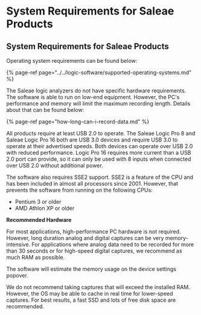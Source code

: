 # System Requirements for Saleae Products

## System Requirements for Saleae Products

Operating system requirements can be found below:

{% page-ref page="../../logic-software/supported-operating-systems.md" %}

The Saleae logic analyzers do not have specific hardware requirements. The software is able to run on low-end equipment. However, the PC's performance and memory will limit the maximum recording length. Details about that can be found below:

{% page-ref page="how-long-can-i-record-data.md" %}

All products require at least USB 2.0 to operate. The Saleae Logic Pro 8 and Saleae Logic Pro 16 both are USB 3.0 devices and require USB 3.0 to operate at their advertised speeds. Both devices can operate over USB 2.0 with reduced performance. Logic Pro 16 requires more current than a USB 2.0 port can provide, so it can only be used with 8 inputs when connected over USB 2.0 without additional power.

The software also requires SSE2 support. SSE2 is a feature of the CPU and has been included in almost all processors since 2001. However, that prevents the software from running on the following CPUs:

* Pentium 3 or older
* AMD Athlon XP or older

**Recommended Hardware**

For most applications, high-performance PC hardware is not required. However, long duration analog and digital captures can be very memory-intensive. For applications where analog data need to be recorded for more than 30 seconds or for high-speed digital captures, we recommend as much RAM as possible.

The software will estimate the memory usage on the device settings popover.

We do not recommend taking captures that will exceed the installed RAM. However, the OS may be able to cache in real time for lower-speed captures. For best results, a fast SSD and lots of free disk space are recommended.

